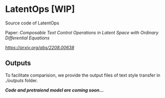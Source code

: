 # LatentOps [WIP]
Source code of LatentOps

Paper: *Composable Text Control Operations in Latent Space with Ordinary Differential Equations*

*https://arxiv.org/abs/2208.00638*

## Outputs
To facilitate comparision, we provide the output files of text style transfer in *./outputs* folder.




***Code and pretraiend model are coming soon...***

